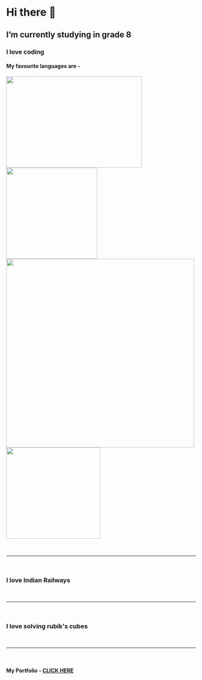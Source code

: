 
<div>
<h1> Hi there 👋 </h1>

<h2> I’m currently studying in grade 8 </h2>
<h3> I love coding </h3>
 </div>
 <h4> My favourite languages are - </h4>
  
<img src = "https://clipground.com/images/html-logo-png-1.jpg" height = "242" width = "360">  <img src = "https://th.bing.com/th/id/OIP.iIXOmGDzrtTJmdwbn7cGMwHaEJ?pid=ImgDet&rs=1" height = "242">
<br>
<img src = "https://th.bing.com/th/id/OIP.9iQMvQhpGNAoUWtaL4mCrAHaEL?pid=ImgDet&rs=1" width = "500">  <img src = "https://upload.wikimedia.org/wikipedia/commons/thumb/1/18/ISO_C%2B%2B_Logo.svg/1822px-ISO_C%2B%2B_Logo.svg.png" height = "242" width = "250">
 
<br><hr><br>

 <h3> I love Indian Railways </h3>


<br><hr><br>

 <h3> I love solving rubik's cubes </h3>

 
<br><hr><br>

<h4> My Portfolio - <a href = "https://advaithva.github.io/Portfolio/"> CLICK HERE </a> </h4>







